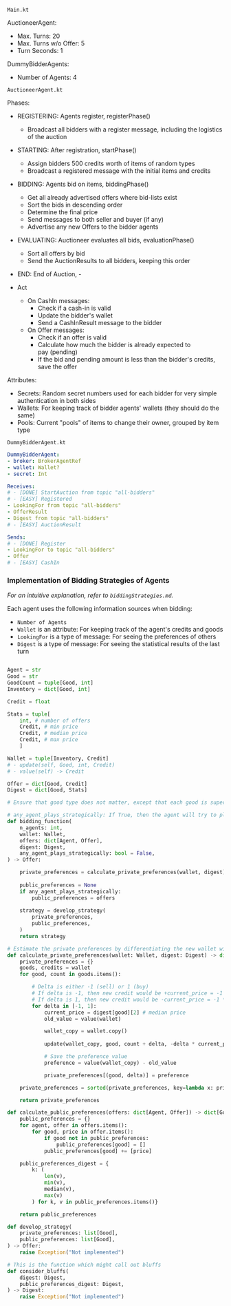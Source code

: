 `Main.kt`

AuctioneerAgent:
* Max. Turns: 20
* Max. Turns w/o Offer: 5
* Turn Seconds: 1

DummyBidderAgents:
* Number of Agents: 4

`AuctioneerAgent.kt`

Phases:
* REGISTERING: Agents register, registerPhase()
    * Broadcast all bidders with a register message, including the logistics of the auction
* STARTING: After registration, startPhase()
    * Assign bidders 500 credits worth of items of random types
    * Broadcast a registered message with the initial items and credits
* BIDDING: Agents bid on items, biddingPhase()
    * Get all already advertised offers where bid-lists exist
    * Sort the bids in descending order
    * Determine the final price
    * Send messages to both seller and buyer (if any)
    * Advertise any new Offers to the bidder agents
* EVALUATING: Auctioneer evaluates all bids, evaluationPhase()
    * Sort all offers by bid
    * Send the AuctionResults to all bidders, keeping this order
* END: End of Auction, -

* Act 
    * On CashIn messages:
        * Check if a cash-in is valid
        * Update the bidder's wallet
        * Send a CashInResult message to the bidder
    * On Offer messages:
        * Check if an offer is valid
        * Calculate how much the bidder is already expected to pay (pending)
        * If the bid and pending amount is less than the bidder's credits, save the offer 

Attributes:
* Secrets: Random secret numbers used for each bidder for very simple authentication in both sides
* Wallets: For keeping track of bidder agents' wallets (they should do the same)
* Pools: Current "pools" of items to change their owner, grouped by item type

`DummyBidderAgent.kt`

```yaml
DummyBidderAgent:
- broker: BrokerAgentRef
- wallet: Wallet?
- secret: Int

Receives:
# - [DONE] StartAuction from topic "all-bidders"
# - [EASY] Registered
- LookingFor from topic "all-bidders"
- OfferResult
- Digest from topic "all-bidders"
# - [EASY] AuctionResult

Sends:
# - [DONE] Register
- LookingFor to topic "all-bidders"
- Offer
# - [EASY] CashIn
```

### Implementation of Bidding Strategies of Agents

_For an intuitive explanation, refer to `biddingStrategies.md`._

Each agent uses the following information sources when bidding:
* `Number of Agents`
* `Wallet` is an attribute: For keeping track of the agent's credits and goods
* `LookingFor` is a type of message: For seeing the preferences of others
* `Digest` is a type of message: For seeing the statistical results of the last turn

```python

Agent = str
Good = str
GoodCount = tuple[Good, int]
Inventory = dict[Good, int]

Credit = float 

Stats = tuple[
    int, # number of offers
    Credit, # min price
    Credit, # median price
    Credit, # max price
    ]

Wallet = tuple[Inventory, Credit]
# - update(self, Good, int, Credit)
# - value(self) -> Credit

Offer = dict[Good, Credit]
Digest = dict[Good, Stats]

# Ensure that good type does not matter, except that each good is superadditive, this means: u(av + bv) >= u(av) + u(bv) for any v and any good type

# any_agent_plays_strategically: If True, then the agent will try to play strategically, otherwise it will play honestly
def bidding_function(
    n_agents: int, 
    wallet: Wallet, 
    offers: dict[Agent, Offer], 
    digest: Digest, 
    any_agent_plays_strategically: bool = False, 
) -> Offer:

    private_preferences = calculate_private_preferences(wallet, digest)
    
    public_preferences = None
    if any_agent_plays_strategically:
        public_preferences = offers
    
    strategy = develop_strategy(
        private_preferences, 
        public_preferences,
    )
    return strategy

# Estimate the private preferences by differentiating the new wallet with one more good for a specific type and the old wallet
def calculate_private_preferences(wallet: Wallet, digest: Digest) -> dict[GoodCount, Credit]:
    private_preferences = {}
    goods, credits = wallet
    for good, count in goods.items():

        # Delta is either -1 (sell) or 1 (buy)
        # If delta is -1, then new credit would be +current_price = -1 * (-1 * current_price)
        # If delta is 1, then new credit would be -current_price = -1 * (1 * current_price)
        for delta in [-1, 1]:
            current_price = digest[good][2] # median price
            old_value = value(wallet)

            wallet_copy = wallet.copy()
            
            update(wallet_copy, good, count + delta, -delta * current_price)

            # Save the preference value
            preference = value(wallet_copy) - old_value

            private_preferences[(good, delta)] = preference

    private_preferences = sorted(private_preferences, key=lambda x: private_preferences[x], reverse=True)

    return private_preferences

def calculate_public_preferences(offers: dict[Agent, Offer]) -> dict[Good, Credit]:
    public_preferences = {}
    for agent, offer in offers.items():
        for good, price in offer.items():
            if good not in public_preferences:
                public_preferences[good] = []
            public_preferences[good] += [price]

    public_preferences_digest = {
        k: (
            len(v), 
            min(v), 
            median(v), 
            max(v)
        ) for k, v in public_preferences.items()}

    return public_preferences

def develop_strategy(
    private_preferences: list[Good], 
    public_preferences: list[Good],
) -> Offer:
    raise Exception("Not implemented")

# This is the function which might call out bluffs
def consider_bluffs(
    digest: Digest,
    public_preferences_digest: Digest,
) -> Digest:
    raise Exception("Not implemented")
```